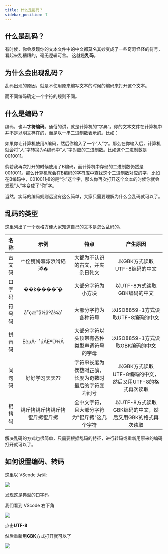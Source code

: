 ```yaml
---
title: 什么是乱码？
sidebar_position: 7
---
```


## 什么是乱码？

有时候，你会发现你的文本文件中的中文都莫名其妙变成了一些奇奇怪怪的符号，看起来乱糟糟的，毫无逻辑可言。
这就是**乱码**。

## 为什么会出现乱码？

乱码出现的原因，就是不使用原来编写文本的时候的编码来打开这个文本。

而不同编码确定一个字符的规则不同。

## 什么是编码？

编码，也叫**字符编码**。通俗的讲，就是计算机的“字典”。你的文本文件在计算机中并不是以明文存在的，而是以一串二进制数表示的。比如：

如果你让计算机使用A编码，然后你输入了一个“人”字。那么在你输入后，计算机就会将“人”字转换为A编码中“人”字对应的二进制数。比如这个二进制数是0010011。

倘若我再次打开的时候使用了B编码，而计算机中存储的二进制数仍然是0010011。那么计算机就会在B编码的字符库中查找这个二进制数对应的字，比如在B编码中，0010011指的是“你”这个字，那么你再次打开这个文本的时候你就会发现“人”字变成了“你”字。

当然，实际的编码规则远没有这么简单，大家只需要理解为什么会乱码就可以了。

## 乱码的类型

这里列出了一个表格方便大家知道自己的文本是怎么乱码的。

|    名称      |      示例      |    特点        |    产生原因    |
|:----------:|:---------:|:---------:|:---------:|
|     古文码     |      宀佺殑娉曞浗浜嗗緢涔�      |      大都为不认识的古文，并夹杂日韩文      |    以GBK方式读取UTF-8编码的中文    |
|     口字码     |     ��ķ����˺ܾ�       |      大部分字符为小方块      |    以UTF-8方式读取GBK编码的中文    |
|      符号码    |      å²çæ³å½äºå¾ä¹      |     大部分字符为各种符号       |    以ISO8859-1方式读取UTF-8编码的中文    |
|     拼音码     |      ËêµÄ·¨¹úÁËºÜ¾Ã      |       大部分字符以头顶带有各种类型声调符号的字母     |    以ISO8859-1方式读取GBK编码的中文    |
|     问句码     |      好好学习天天??      |     字符串长度为偶数时正确，长度为奇数时最后的字符变为问号       |    以GBK方式读取UTF-8编码的中文，然后又用UTF-8的格式再次读取    |
|    锟拷码      |     锟斤拷锟斤拷锟斤拷锟斤拷锟斤拷       |     全中文字符，且大部分字符为"锟斤拷"这几个字符      |    以UTF-8方式读取GBK编码的中文，然后又用GBK的格式再次读取    |

解决乱码的方式也很简单，只需要根据乱码的特征，进行转码或重新用原来的编码打开就可以了。

## 如何设置编码、转码

这里以 VScode 为例:

![](https://img.fastmirror.net/s/2024/07/19/6699cc78da4ab.png)

发现这是典型的口字码

我们看到 VScode 右下角

![](https://img.fastmirror.net/s/2024/07/19/6699cd59a7b0a.png)

点击**UTF-8**

然后重新用**GBK**方式打开就可以了

![](https://img.fastmirror.net/s/2024/07/19/6699cd9d5521f.png)
